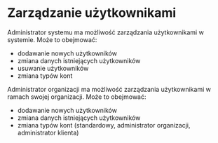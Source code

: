# Zarządzanie użytkownikami

Administrator systemu ma możliwość zarządzania użytkownikami w systemie. Może to obejmować:
- dodawanie nowych użytkowników
- zmiana danych istniejących użytkowników
- usuwanie użytkowników
- zmiana typów kont

Administrator organizacji ma możliwość zarządzania użytkownikami w ramach swojej organizacji. Może to obejmować:
- dodawanie nowych użytkowników
- zmiana danych istniejących użytkowników
- zmiana typów kont (standardowy, administrator organizacji, administrator klienta)
